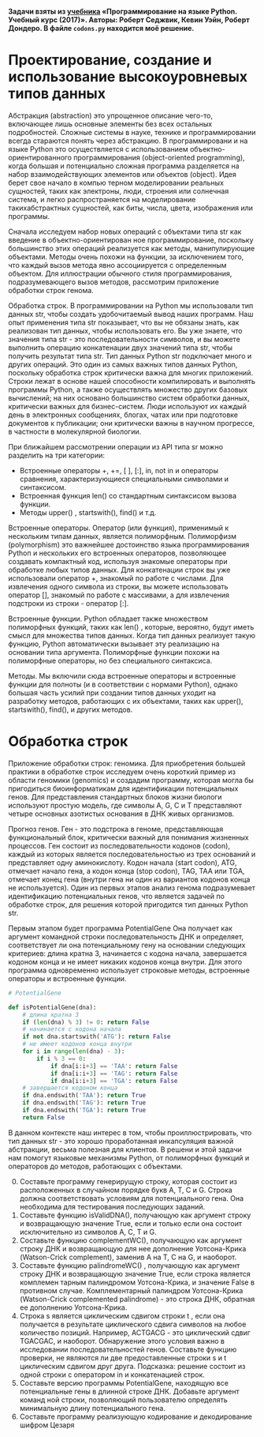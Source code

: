**Задачи взяты из [учебника](https://disk.yandex.ru/i/aAk3Bk2afa0Lqg) «‎Программирование на языке Python. Учебный курс (2017)». Авторы: Роберт Седжвик, Кевин Уэйн, Роберт Дондеро. В файле `codons.py` находится моё решение.**

# Проектирование, создание и использование высокоуровневых типов данных

Абстракция (abstraction) это упрощенное описание чего-то, включающее лишь основные элементы без всех остальных подробностей. Сложные системы в науке, технике и программировании всегда стараются понять через абстракцию. В программировани и на языке Python это осуществляется с использовани­ем объектно-ориентированного программирования (object-oriented programming), когда большая и потенциально сложная программа разделяется на набор взаимо­действующих элементов или объектов (object). Идея берет свое начало в компью­ терном моделировании реальных сущностей, таких как электроны, люди, стро­ения или солнечная система, и легко распространяется на моделирование такихабстрактных сущностей, как биты, числа, цвета, изображения или программы.

Сначала исследуем набор новых операций с объектами типа str как введение в объектно-ориентирован­ ное программирование, поскольку большинство этих операций реализуется как методы, манипулирующие объектами. Методы очень похожи на функции, за ис­ключением того, что каждый вызов метода явно ассоциируется с определенным объектом. Для иллюстрации обычного стиля программирования, подразумеваю­щего вызов методов, рассмотрим приложение обработки строк генома.

Обработка строк. В программировании на Python мы использовали тип данных str, чтобы создать удобочитаемый вывод наших программ. Наш опыт применения типа str показывает, что вы не обязаны знать, как реализован тип данных, чтобы использовать его. Вы уже знаете, что значения типа str - это последовательности символов, и вы можете выполнить операцию конкатенации двух значений типа str, чтобы получить результат типа str. Тип данных Python str подключает много и других операций. Это один из самых важных типов данных Python, поскольку обра­ботка строк критически важна для многих приложений. Строки лежат в основе нашей способности компилировать и выполнять программы Python, а также осу­ществлять множество других базовых вычислений; на них основано большин­ство систем обработки данных, критически важных для бизнес-систем. Люди используют их каждый день в электронных сообщениях, блогах, чатах или при подготовке документов к публикации; они критически важны в научном про­грессе, в частности в молекулярной биологии.

При ближайшем рассмотрении операции из API типа sr можно разделить на три категории:

* Встроенные операторы +, +=, [ ], [:], in, not in и операторы сравнения, характеризующиеся специальными символами и синтаксисом.
* Встроенная функция len() со стандартным синтаксисом вызова функции.
* Методы upper() , startswith(), find() и т.д.

Встроенные операторы. Оператор (или функция), применимый к нескольким типам данных, является полиморфным. Полиморфизм (polymorphism) это важ­нейшее достоинство языка программирования Pythoп и нескольких его встроенных операторов, позволяющее создавать компактный код, используя знакомые операторы при обработке любых типов данных. Для конкатенации строк вы уже использовали оператор +, знакомый по работе с числами. Для извлечения одного символа из строки, вы можете использовать оператор [], знакомый по работе с массивами, а для извлечения подстроки из строки - оператор [:].

Встроенные функции. Python обладает также множеством полиморфных функ­ций, таких как len() , которые, вероятно, будут иметь смысл для множества ти­пов данных. Когда тип данных реализует такую функцию, Pythoп автоматически вызывает эту реализацию на основании типа аргумента. Полиморфные функции похожи на полиморфные операторы, но без специального синтаксиса.

Методы. Мы включили сюда встроенные операторы и встроенные функции для полноты (и в соответствии с нормами Python), однако большая часть усилий при создании типов данных уходит на разработку методов, работающих с их объ­ектами, таких как upper(), startswith(), find(), и других методов.

# Обработка строк

Приложение обработки строк: геномика. Для приобретения большей практики в обработке строк исследуем очень короткий пример из области геномики (genomics) и создадим программу, которая могла бы пригодиться биоинформатикам для идентификации потенциальных генов. Для представления стандарт­ных блоков жизни биологи используют простую модель, где символы А, G, С и T представляют четыре основных азотистых основания в ДНК живых организмов.

Прогноз генов. Ген - это подстрока в геноме, представляющая функциональ­ный блок, критически важный для понимания жизненных процессов. Ген состо­ит из последовательности кодонов (codon), каждый из которых является последовательностью из трех оснований и представляет одну аминокислоту. Кодон начала (start codon), ATG, отмечает начало гена, а кодон конца (stop codon), TAG, ТАА или TGA, отмечает конец гена (внутри гена ни один из вариантов кодонов конца не используется). Один из первых этапов анализ генома подразумевает идентификацию потенциальных генов, что является задачей по обработке строк, для решения которой пригодится тип данных Python str.

Первым этапом будет программа PotentialGene Она получает как аргумент командной строки последовательность ДНК и определяет, соответству­ет ли она потенциальному гену на основании следующих критериев: длина кратна 3, начинается с кодона начала, завершается кодоном конца и не имеет никаких кодонов конца внутри. Для этого программа одновременно использует строко­вые методы, встроенные операторы и встроенные функции.

```python
# PotentialGene

def isPotentialGene(dna):
    # длина кратна 3
    if (len(dna) % 3) != 0: return False
    # начинается с кодона начала
    if not dna.startswith('ATG'): return False
    # не имеет кодонов конца внутри
    for i in range(len(dna) - 3):
        if i % 3 == 0:
            if dna[i:i+3] == 'TAA': return False
            if dna[i:i+3] == 'TAG': return False
            if dna[i:i+3] == 'TGA': return False
    # завершается кодоном конца
    if dna.endswith('TAA'): return True
    if dna.endswith('TAG'): return True
    if dna.endswith('TGA'): return True
    return False
```

В данном контексте наш интерес в том, чтобы проиллюстрировать, что тип данных str - это хорошо проработанная инкапсуляция важной абстракции, весьма полезная для клиентов. В решени и этой задачи нам помогут языковые механизмы Python, от полиморфных функций и операторов до методов, работа­ющих с объектами.

0. Составьте программу генерирущую строку, которая состоит из расположенных в случайном порядке букв A, T, C и G. Строка должна соответствовать условиям для потенциального гена. Она необходима для тестирования последующих заданий.
1. Составьте функцию isValidDNA(), получающую как аргумент строку и возвращающую значение Тrue, если и только если она состоит исключительно из символов А, С, Т и G.
2. Составьте функцию complementWC(), получающую как аргумент строку ДНК и возвращающую для нее дополнение Уотсона-Крика (Watson-Crick complement), заменив А на Т, С на G, и наоборот.
3. Составьте функцию palindromeWC() , получающую как аргумент строку ДНК и возвращающую значение True, если строка является комплемен­ тарным палиндромом Уотсона-Крика, и значение False в противном случае. Комплементарный палиндром Уотсона-Крика (Watson-Crick complemented palindrome) - это строка ДНК, обратная ее дополнению Уотсона-Крика.
4. Строка s является циклическим сдвигом строки t , если она получается в результате циклического сдвига символов на любое коли­чество позиций. Например, ACTGACG - это циклический сдвиг TGACGAC, и наоборот. Обнаружение этого условия важно в исследовании после­довательностей генов. Составьте функцию проверки, не являются ли две предоставленные строки s и t циклическим сдвигом друг друга. Подсказка: решение состоит из одной строки с оператором in и конкатенацией строк.
5. Составьте версию программы PotentialGene, находящую все потенциальные гены в длинной строке ДНК. Добавьте аргумент команд­ ной строки, позволяющий пользователю определять минимальную длину потенциального гена.
6. Составьте программу реализующую кодирование и декодирование шифром Цезаря
